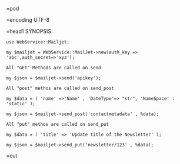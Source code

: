 =pod

=encoding UTF-8

=head1 SYNOPSIS

	use WebService::Mailjet;

    my $mailjet = WebService::MailJet->new(auth_key => 'abc',auth_secret=>'xyz');

    All "GET" Methods are called on send

    my $json = $mailjet->send('apikey');

    All "post" methos are called on send_post

    my $data = ( 'name' =>'Name' , 'DateType'=> "str", 'NameSpace' : 'static' );

    my $json = $mailjet->send_post('contactmetadata' , %data);

    All "put" methos are called on send_put

    my $data = ( 'title' => 'Update title of the Newsletter' );

    my $json = $mailjet->send_put('newsletter/123' , %data);

=cut